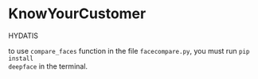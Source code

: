 # KnowYourCustomer
HYDATIS

to use <code>compare_faces</code> function in the file <code>facecompare.py</code>, you must run <code>pip install deepface</code> in the terminal. 
